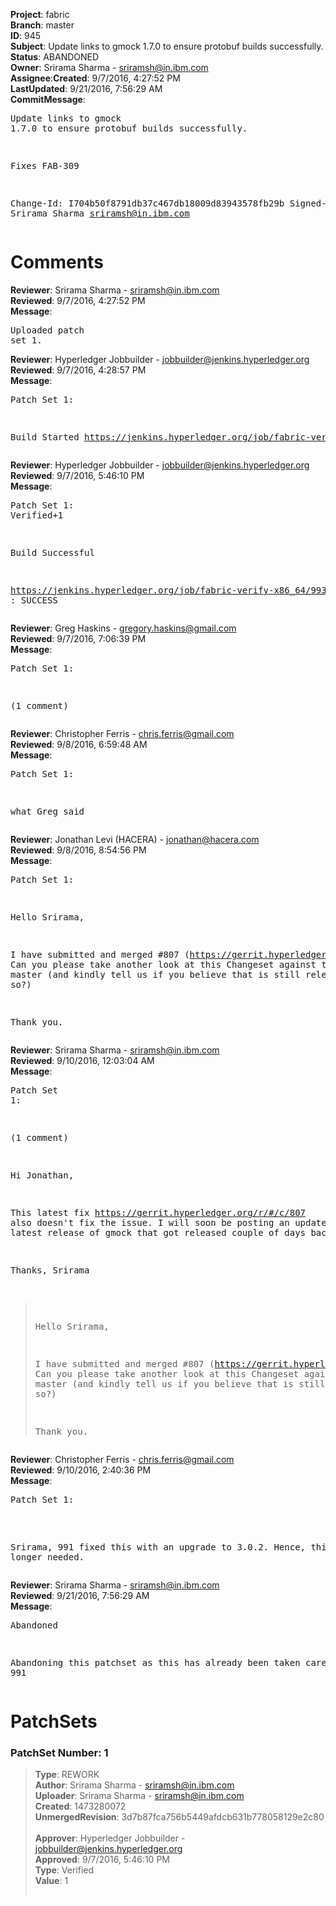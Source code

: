 <strong>Project</strong>: fabric</br><strong>Branch</strong>: master<br><strong>ID</strong>: 945<br><strong>Subject</strong>: Update links to gmock 1.7.0 to ensure protobuf builds successfully.<br><strong>Status</strong>: ABANDONED<br><strong>Owner</strong>: Srirama Sharma - sriramsh@in.ibm.com<br><strong>Assignee</strong>:<strong>Created</strong>: 9/7/2016, 4:27:52 PM<br><strong>LastUpdated</strong>: 9/21/2016, 7:56:29 AM<br><strong>CommitMessage</strong>:<br><pre>Update links to gmock 1.7.0 to ensure protobuf builds successfully.

Fixes FAB-309

Change-Id: I704b50f8791db37c467db18009d83943578fb29b
Signed-off-by: Srirama Sharma <sriramsh@in.ibm.com>
</pre><h1>Comments</h1><strong>Reviewer</strong>: Srirama Sharma - sriramsh@in.ibm.com<br><strong>Reviewed</strong>: 9/7/2016, 4:27:52 PM<br><strong>Message</strong>: <pre>Uploaded patch set 1.</pre><strong>Reviewer</strong>: Hyperledger Jobbuilder - jobbuilder@jenkins.hyperledger.org<br><strong>Reviewed</strong>: 9/7/2016, 4:28:57 PM<br><strong>Message</strong>: <pre>Patch Set 1:

Build Started https://jenkins.hyperledger.org/job/fabric-verify-x86_64/993/</pre><strong>Reviewer</strong>: Hyperledger Jobbuilder - jobbuilder@jenkins.hyperledger.org<br><strong>Reviewed</strong>: 9/7/2016, 5:46:10 PM<br><strong>Message</strong>: <pre>Patch Set 1: Verified+1

Build Successful 

https://jenkins.hyperledger.org/job/fabric-verify-x86_64/993/ : SUCCESS</pre><strong>Reviewer</strong>: Greg Haskins - gregory.haskins@gmail.com<br><strong>Reviewed</strong>: 9/7/2016, 7:06:39 PM<br><strong>Message</strong>: <pre>Patch Set 1:

(1 comment)</pre><strong>Reviewer</strong>: Christopher Ferris - chris.ferris@gmail.com<br><strong>Reviewed</strong>: 9/8/2016, 6:59:48 AM<br><strong>Message</strong>: <pre>Patch Set 1:

what Greg said</pre><strong>Reviewer</strong>: Jonathan Levi (HACERA) - jonathan@hacera.com<br><strong>Reviewed</strong>: 9/8/2016, 8:54:56 PM<br><strong>Message</strong>: <pre>Patch Set 1:

Hello Srirama,

I have submitted and merged #807 (https://gerrit.hyperledger.org/r/#/c/807). Can you please take another look at this Changeset against the latest master (and kindly tell us if you believe that is still relevant, or so?)

Thank you.</pre><strong>Reviewer</strong>: Srirama Sharma - sriramsh@in.ibm.com<br><strong>Reviewed</strong>: 9/10/2016, 12:03:04 AM<br><strong>Message</strong>: <pre>Patch Set 1:

(1 comment)

Hi Jonathan,

This latest fix https://gerrit.hyperledger.org/r/#/c/807 also doesn't fix the issue. I will soon be posting an updated patch with latest release of gmock that got released couple of days back.

Thanks,
Srirama

 > Hello Srirama,
 > 
 > I have submitted and merged #807 (https://gerrit.hyperledger.org/r/#/c/807).
 > Can you please take another look at this Changeset against the
 > latest master (and kindly tell us if you believe that is still
 > relevant, or so?)
 > 
 > Thank you.</pre><strong>Reviewer</strong>: Christopher Ferris - chris.ferris@gmail.com<br><strong>Reviewed</strong>: 9/10/2016, 2:40:36 PM<br><strong>Message</strong>: <pre>Patch Set 1:

Srirama, 991 fixed this with an upgrade to 3.0.2. Hence, this is no longer needed.</pre><strong>Reviewer</strong>: Srirama Sharma - sriramsh@in.ibm.com<br><strong>Reviewed</strong>: 9/21/2016, 7:56:29 AM<br><strong>Message</strong>: <pre>Abandoned

Abandoning this patchset as this has already been taken care of in 991</pre><h1>PatchSets</h1><h3>PatchSet Number: 1</h3><blockquote><strong>Type</strong>: REWORK<br><strong>Author</strong>: Srirama Sharma - sriramsh@in.ibm.com<br><strong>Uploader</strong>: Srirama Sharma - sriramsh@in.ibm.com<br><strong>Created</strong>: 1473280072<br><strong>UnmergedRevision</strong>: 3d7b87fca756b5449afdcb631b778058129e2c80<br><br><strong>Approver</strong>: Hyperledger Jobbuilder - jobbuilder@jenkins.hyperledger.org<br><strong>Approved</strong>: 9/7/2016, 5:46:10 PM<br><strong>Type</strong>: Verified<br><strong>Value</strong>: 1<br><br></blockquote>
